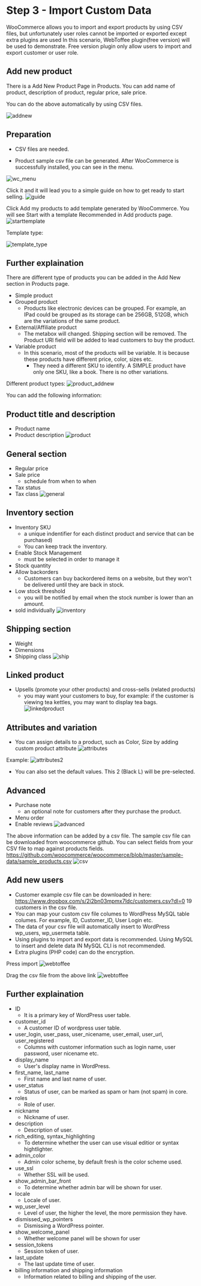 # Step 3 - Import Custom Data

WooCommerce allows you to import and export products by using CSV files, but unfortunately user roles cannot be imported or exported except extra plugins are used
In this scenario, WebToffee plugin(free version) will be used to demonstrate. Free version plugin only allow users to import and export customer or user role.

## Add new product
There is a Add New Product Page in Products. You can add name of product, description of product, regular price, sale price.

You can do the above automatically by using CSV files.

![addnew](./assets/addnew_gui.png)

## Preparation
- CSV files are needed. 

- Product sample csv file can be generated. After WooCommerce is successfully installed, you can see in the menu.

![wc_menu](./assets/wc_menu.png)

Click it and it will lead you to a simple guide on how to get ready to start selling.
![guide](./assets/guide.png)

Click Add my products to add template generated by WooCommerce. You will see Start with a template Recommended in Add products page.
![starttemplate](./assets/starttemplate.png)

Template type:

![template_type](./assets/template_type.png)

## Further explaination
There are different type of products you can be added in the Add New section in Products page.
- Simple product
- Grouped product
   - Products like electronic devices can be grouped. For example, an IPad could be grouped as its storage can be 256GB, 512GB, which are the variations of the same product.
- External/Affiliate product
   - The metabox will changed. Shipping section will be removed. The Product URl field will be added to lead customers to buy the product.
- Variable product
   - In this scenario, most of the products will be variable. It is because these products have different price, color, sizes etc.
      - They need a different SKU to identify. A SIMPLE product have only one SKU, like a book. There is no other variations.
      
Different product types:
![product_addnew](./assets/product_addnew.png)

You can add the following information:

## Product title and description 
- Product name
- Product description
![product](./assets/productnamedesc.png)

## General section 
- Regular price
- Sale price 
   - schedule from when to when
- Tax status
- Tax class 
![general](./assets/general.png)

## Inventory section 
- Inventory SKU 
  - a unique indentifier for each distinct product and service that can be purchased)
  - You can keep track the inventory.
- Enable Stock Management 
    - must be selected in order to manage it
- Stock quantity 
- Allow backorders 
  - Customers can buy backordered items on a website, but they won't be delivered until they are back in stock.
- Low stock threshold
  - you will be notified by email when the stock number is lower than an amount.
- sold individually 
![inventory](./assets/inventory.png)

## Shipping section 
- Weight
- Dimensions
- Shipping class
![ship](./assets/shipping.png)

## Linked product
- Upsells (promote your other products) and cross-sells (related products)
   - you may want your customers to buy, for example: if the customer is viewing tea kettles, you may want to display tea bags.
![linkedproduct](./assets/linkedproduct.png)

## Attributes and variation
- You can assign details to a product, such as Color, Size by adding custom product attribute
![attributes](./assets/attributes.png)

Example:
![attributes2](./assets/defaultvalues.png)

- You can also set the default values. This 2 (Black L) will be pre-selected.


## Advanced
- Purchase note 
   - an optional note for customers after they purchase the product.
- Menu order  
- Enable reviews
![advanced](./assets/advanced.png)

The above information can be added by a csv file. The sample csv file can be downloaded from woocommerce github. 
You can select fields from your CSV file to map against products fields. 
https://github.com/woocommerce/woocommerce/blob/master/sample-data/sample_products.csv
![csv](./assets/csv_example_colume.png)

## Add new users
- Customer example csv file can be downloaded in here:
https://www.dropbox.com/s/2i2bn03mpmx7ldc/customers.csv?dl=0
19 customers in the csv file.
- You can map your custom csv file columes to WordPress MySQL table columes. For example, ID, Customer_ID, User Login etc. 
- The data of your csv file will automatically insert to WordPress wp_users, wp_usermeta table.
- Using plugins to import and export data is recommended. Using MySQL to insert and delete data IN MySQL CLI is not recommended.
- Extra plugins (PHP code) can do the encryption.

Press import
![webtoffee](./assets/webtoffeeimex.png)

Drag the csv file from the above link
![webtoffee](./assets/webtoffeedrag.png)

## Further explaination

- ID
   - It is a primary key of WordPress user table. 
- customer_id
   - A customer ID of wordpress user table. 
- user_login, user_pass, user_nicename, user_email, user_url, user_registered
   - Columns with customer information such as login name, user password, user nicename etc.
- display_name
   - User's display name in WordPress.
- first_name, last_name
   - First name and last name of user.
- user_status
   - Status of user, can be marked as spam or ham (not spam) in core.
- roles
   - Role of user.
- nickname
   - Nickname of user.
- description
   - Description of user.
- rich_editing, syntax_highlighting
   - To determine whether the user can use visual editior or syntax hightlighter.
- admin_color
   - Admin color scheme, by default fresh is the color scheme used.
- use_ssl
   - Whether SSL will be used.
- show_admin_bar_front
   - To determine whether admin bar will be shown for user.
- locale
   - Locale of user.
- wp_user_level
   - Level of user, the higher the level, the more permission they have.
- dismissed_wp_pointers
   - Dismissing a WordPress pointer.
- show_welcome_panel
   - Whether welcome panel will be shown for user
- session_tokens
   - Session token of user.
- last_update
   - The last update time of user.
- billing information and shipping information
   - Information related to billing and shipping of the user.



